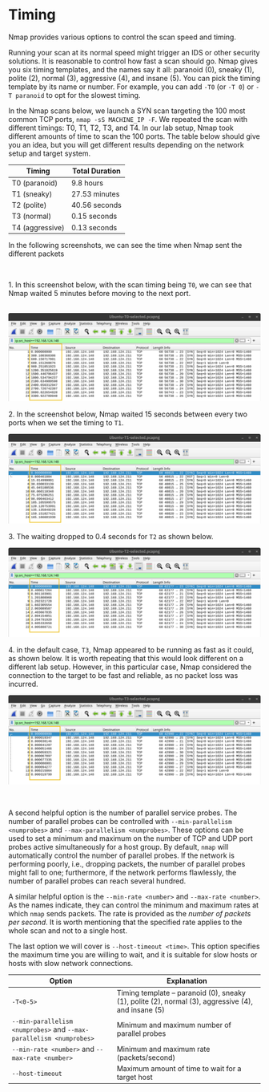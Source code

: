 # Timing

<span style="color: inherit;">Nmap</span> provides various options to control the scan speed and timing.

Running your scan at its normal speed might trigger an <span style="color: inherit;">IDS</span> or other security solutions. It is reasonable to control how fast a scan should go. <span style="color: inherit;">Nmap</span> gives you six timing templates, and the names say it all: paranoid (0), sneaky (1), polite (2), normal (3), aggressive (4), and insane (5). You can pick the timing template by its name or number. For example, you can add `-T0` (or `-T 0`) or `-T paranoid` to opt for the slowest timing.

In the Nmap scans below, we launch a SYN scan targeting the 100 most common <span style="color: inherit;">TCP</span> ports, `nmap -sS MACHINE_IP -F`. We repeated the scan with different timings: T0, T1, T2, T3, and T4. In our lab setup, <span style="color: inherit;">Nmap</span> took different amounts of time to scan the 100 ports. The table below should give you an idea, but you will get different results depending on the network setup and target system.

| Timing | Total Duration |
| --- | --- |
| T0 (paranoid) | 9.8 hours |
| T1 (sneaky) | 27.53 minutes |
| T2 (polite) | 40.56 seconds |
| T3 (normal) | 0.15 seconds |
| T4 (aggressive) | 0.13 seconds |

In the following screenshots, we can see the time when Nmap sent the different packets

&nbsp;

1\. In this screenshot below, with the scan timing being `T0`, we can see that Nmap waited 5 minutes before moving to the next port.

&nbsp;![5f04259cf9bf5b57aed2c476-1723639768199.png](../../_resources/5f04259cf9bf5b57aed2c476-1723639768199.png)

2\. In the screenshot below, Nmap waited 15 seconds between every two ports when we set the timing to `T1`.

![5f04259cf9bf5b57aed2c476-1723639781233.png](../../_resources/5f04259cf9bf5b57aed2c476-1723639781233.png)

3\. The waiting dropped to 0.4 seconds for `T2` as shown below.

![5f04259cf9bf5b57aed2c476-1723639792352.png](../../_resources/5f04259cf9bf5b57aed2c476-1723639792352.png)

4\. in the default case, `T3`, Nmap appeared to be running as fast as it could, as shown below. It is worth repeating that this would look different on a different lab setup. However, in this particular case, Nmap considered the connection to the target to be fast and reliable, as no packet loss was incurred.

![5f04259cf9bf5b57aed2c476-1723639806781.png](../../_resources/5f04259cf9bf5b57aed2c476-1723639806781.png)

&nbsp;

A second helpful option is the number of parallel service probes. The number of parallel probes can be controlled with `--min-parallelism <numprobes>` and `--max-parallelism <numprobes>`. These options can be used to set a minimum and maximum on the number of TCP and <span style="color: inherit;">UDP</span> port probes active simultaneously for a host group. By default, `nmap` will automatically control the number of parallel probes. If the network is performing poorly, i.e., dropping packets, the number of parallel probes might fall to one; furthermore, if the network performs flawlessly, the number of parallel probes can reach several hundred.

A similar helpful option is the `--min-rate <number>` and `--max-rate <number>`. As the names indicate, they can control the minimum and maximum rates at which `nmap` sends packets. The rate is provided as the *number of packets per second*. It is worth mentioning that the specified rate applies to the whole scan and not to a single host.

The last option we will cover is `--host-timeout <time>`. This option specifies the maximum time you are willing to wait, and it is suitable for slow hosts or hosts with slow network connections.

| Option | Explanation |
| --- | --- |
| `-T<0-5>` | Timing template – paranoid (0), sneaky (1), polite (2), normal (3), aggressive (4), and insane (5) |
| `--min-parallelism <numprobes>` and `--max-parallelism <numprobes>` | Minimum and maximum number of parallel probes |
| `--min-rate <number>` and `--max-rate <number>` | Minimum and maximum rate (packets/second) |
| `--host-timeout` | Maximum amount of time to wait for a target host |